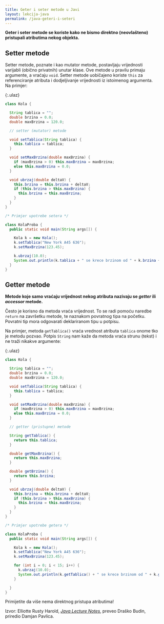 ```yaml
---
title: Geter i seter metode u Javi
layout: lekcija-java
permalink: /java-geteri-i-seteri
---
```


**Geter i seter metode se koriste kako ne bismo direktno (neovlašteno) pristupali atributima nekog objekta.**

## Setter metode

Setter metode, poznate i kao mutator metode, postavljaju vrijednosti varijabli (obično privatnih) unutar klase. Ove metode u pravilu primaju argumente, a vraćaju `void`. Setter metode uobičajeno koriste `this` za referenciranje atributa i dodjeljivanje vrijednosti iz istoimenog argumenta. Na primjer:

{:.ulaz}
```java
class Kola {

  String tablica = "";
  double brzina = 0.0;
  double maxBrzina = 120.0;

  // setter (mutator) metode

  void setTablica(String tablica) {
    this.tablica = tablica;
  }

  void setMaxBrzina(double maxBrzina) {
    if (maxBrzina > 0) this.maxBrzina = maxBrzina;
    else this.maxBrzina = 0.0;
  }

  void ubrzaj(double deltaV) {
    this.brzina = this.brzina + deltaV;
    if (this.brzina > this.maxBrzina) {
      this.brzina = this.maxBrzina;
    }
  }
}

/* Primjer upotrebe setera */

class KolaProba {
  public static void main(String args[]) {

    Kola k = new Kola();
    k.setTablica("New York A45 636");
    k.setMaxBrzina(123.45);

    k.ubrzaj(10.0);
    System.out.println(k.tablica + " se krece brzinom od " + k.brzina + " kilometara na sat.");
  }
}
```

## Getter metode

**Metode koje samo vraćaju vrijednost nekog atributa nazivaju se *getter* ili *accessor* metode.**

Često je korisno da metoda vraća vrijednost. To se radi pomoću naredbe `return` na završetku metode, te naznakom povratnog tipa na početku. Povratni tip mora odgovarati deklariranom tipu u potpisu.

Na primjer, metoda `getTablica()` vraća vrednost atributa `tablica` onome tko je metodu pozvao. Potpis `String` nam kaže da metoda vraća strunu (tekst) i ne traži nikakve argumente:

{:.ulaz}
```java
class Kola {

  String tablica = "";
  double brzina = 0.0;
  double maxBrzina = 120.0;

  void setTablica(String tablica) {
    this.tablica = tablica;
  }

  void setMaxBrzina(double maxBrzina) {
    if (maxBrzina > 0) this.maxBrzina = maxBrzina;
    else this.maxBrzina = 0.0;
  }

  // getter (pristupne) metode

  String getTablica() {
    return this.tablica;
  }

  double getMaxBrzina() {
    return this.maxBrzina;
  }

  double getBrzina() {
    return this.brzina;
  }

  void ubrzaj(double deltaV) {
    this.brzina = this.brzina + deltaV;
    if (this.brzina > this.maxBrzina) {
      this.brzina = this.maxBrzina;
    }
  }
}

/* Primjer upotrebe getera */

class KolaProba {
  public static void main(String args[]) {

    Kola k = new Kola();
    k.setTablica("New York A45 636");
    k.setMaxBrzina(123.45);

    for (int i = 0; i < 15; i++) {
      k.ubrzaj(10.0);     
      System.out.println(k.getTablica() + " se krece brzinom od " + k.getBrzina() + " kilometara na sat.");
    }

  }
}
```

Primijetite da više nema direktnog pristupa atributima!

Izvor: Elliotte Rusty Harold, *[Java Lecture Notes](//www.cafeaulait.org/course/index.html)*, preveo Draško Budin, priredio Damjan Pavlica.

